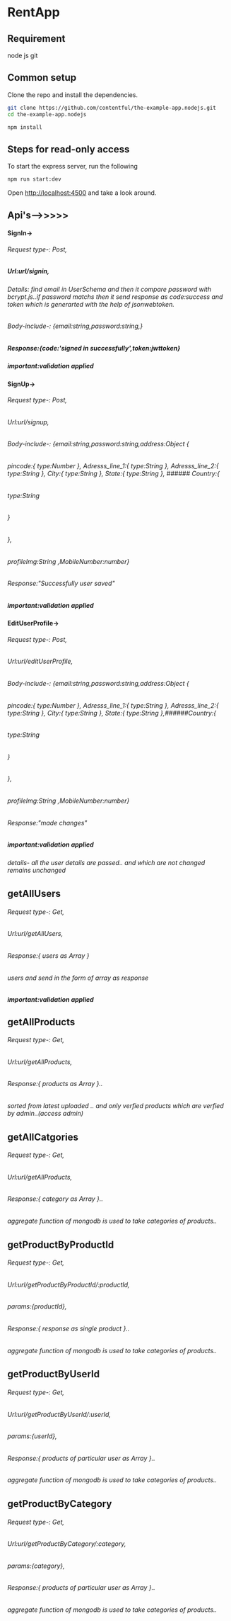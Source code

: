 # RentApp
## Requirement
node js
git

## Common setup

Clone the repo and install the dependencies.

```bash
git clone https://github.com/contentful/the-example-app.nodejs.git
cd the-example-app.nodejs
```

```bash
npm install
```

## Steps for read-only access

To start the express server, run the following

```bash
npm run start:dev
```

Open [http://localhost:4500](http://localhost:4500) and take a look around.

## Api's-->>>>>


  #### SignIn->
   ###### Request type-: Post,
   ##### Url:url/signin,
   ######  Details:  find email in UserSchema and then it  compare password with bcrypt.js..if password matchs then it send response as code:success and token which is generarted with   the help of jsonwebtoken.
   ######   Body-include-: {email:string,password:string,}
 ##### Response:{code:'signed in successfully',token:jwttoken}

  ##### important:validation applied 


   ####  SignUp->
   ###### Request type-: Post,
   ######  Url:url/signup,
   ######  Body-include-: {email:string,password:string,address:Object {
 ######    pincode:{   type:Number  }, Adresss_line_1:{   type:String }, Adresss_line_2:{   type:String }, City:{   type:String }, State:{   type:String }, ###### Country:{
 ######      type:String
 ######    }
 ######  },
  ###### profileImg:String ,MobileNumber:number}
  ###### Response:"Successfully user saved"
  ##### important:validation applied 

   ####  EditUserProfile->
   ###### Request type-: Post,
   ######  Url:url/editUserProfile,
   ######  Body-include-: {email:string,password:string,address:Object {
  ######  pincode:{   type:Number  }, Adresss_line_1:{   type:String }, Adresss_line_2:{   type:String }, City:{   type:String }, State:{   type:String },######Country:{
   ######   type:String
  ######  }
 ###### },
  ###### profileImg:String ,MobileNumber:number}
  ###### Response:"made changes"
  ##### important:validation applied 
  ###### details- all the user details are passed.. and which are not changed remains unchanged
  

  ## getAllUsers

  ###### Request type-: Get,
  ######  Url:url/getAllUsers,
  ###### Response:{ users as Array }
  ###### users and send in the form of array  as response
  ##### important:validation applied 
  
  ## getAllProducts

  ###### Request type-: Get,
  ######  Url:url/getAllProducts,
  ###### Response:{ products as Array }.. 
  ###### sorted from latest uploaded .. and only verfied products which are verfied by admin..(access admin)
 
  ## getAllCatgories
     
  ###### Request type-: Get,
  ######  Url:url/getAllProducts,
  ###### Response:{ category as Array }.. 
  ###### aggregate function of mongodb is used to take categories of products..

  ## getProductByProductId
     
  ###### Request type-: Get,
  ######  Url:url/getProductByProductId/:productId,
  ######  params:{productId},
  ###### Response:{ response as single product }.. 
  ###### aggregate function of mongodb is used to take categories of products..

  ## getProductByUserId
     
  ###### Request type-: Get,
  ######  Url:url/getProductByUserId/:userId,
  ######  params:{userId},
  ###### Response:{ products of particular user as Array }.. 
  ###### aggregate function of mongodb is used to take categories of products..

  ## getProductByCategory
     
  ###### Request type-: Get,
  ######  Url:url/getProductByCategory/:category,
  ######  params:{category},
  ###### Response:{ products of particular user as Array }.. 
  ###### aggregate function of mongodb is used to take categories of products..


